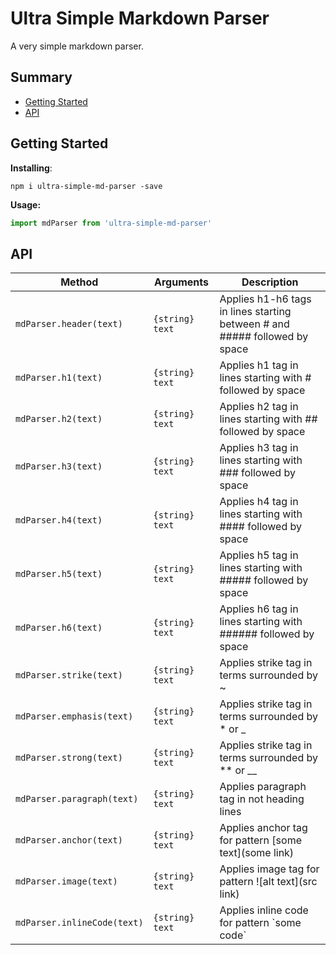 # Ultra Simple Markdown Parser

A very simple markdown parser.

## Summary

* [Getting Started](#getting-started)
* [API](#api)

## Getting Started

**Installing**:

```shell
npm i ultra-simple-md-parser -save
```

**Usage:**
```js
import mdParser from 'ultra-simple-md-parser'
```

## API

Method | Arguments | Description
-------|-----------|------------
`mdParser.header(text)`| `{string} text` | Applies h1-h6 tags in lines starting between # and ##### followed by space
`mdParser.h1(text)`| `{string} text` | Applies h1 tag in lines starting with # followed by space
`mdParser.h2(text)`| `{string} text` | Applies h2 tag in lines starting with ## followed by space
`mdParser.h3(text)`| `{string} text` | Applies h3 tag in lines starting with ### followed by space
`mdParser.h4(text)`| `{string} text` | Applies h4 tag in lines starting with #### followed by space
`mdParser.h5(text)`| `{string} text` | Applies h5 tag in lines starting with ##### followed by space
`mdParser.h6(text)`| `{string} text` | Applies h6 tag in lines starting with ###### followed by space
`mdParser.strike(text)`| `{string} text` | Applies strike tag in terms surrounded by ~
`mdParser.emphasis(text)`| `{string} text` | Applies strike tag in terms surrounded by * or _
`mdParser.strong(text)`| `{string} text` | Applies strike tag in terms surrounded by ** or __
`mdParser.paragraph(text)`| `{string} text` | Applies paragraph tag in not heading lines
`mdParser.anchor(text)`| `{string} text` | Applies anchor tag for pattern [some text](some link)
`mdParser.image(text)`| `{string} text` | Applies image tag for pattern ![alt text](src link)
`mdParser.inlineCode(text)`| `{string} text` | Applies inline code for pattern \`some code\`
